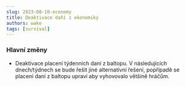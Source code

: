```yaml
---
slug: 2023-08-10-economy
title: Deaktivace daňí z ekonomiky
authors: wake
tags: [survival]
---
```


### Hlavní změny
- Deaktivace placení týdenních daní z baltopu. V následujících dnech/týdnech se bude řešit jiné alternativní řešení, popřípadě se placení daní z baltopu upraví aby vyhovovalo většině hráčům.